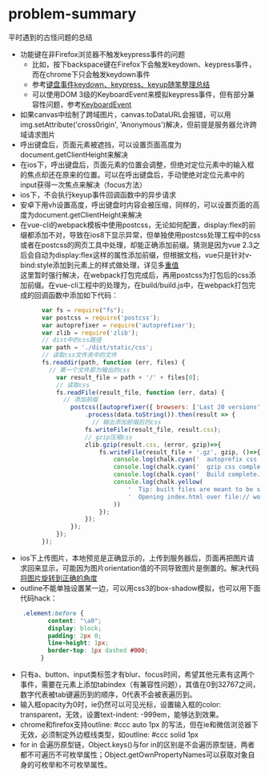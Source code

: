 # problem-summary
平时遇到的古怪问题的总结

- 功能键在非Firefox浏览器不触发keypress事件的问题
	- 比如，按下backspace键在Firefox下会触发keydown、keypress事件，而在chrome下只会触发keydown事件
	- 参考[键盘事件keydown、keypress、keyup随笔整理总结](http://www.cnblogs.com/xcsn/p/3413074.html)
	- 可以使用DOM 3级的KeyboardEvent来模拟keypress事件，但有部分兼容性问题，参考[KeyboardEvent](https://developer.mozilla.org/zh-CN/docs/Web/API/KeyboardEvent)
- 如果canvas中绘制了跨域图片，canvas.toDataURL会报错，可以用img.setAttribute('cross0rigin', 'Anonymous')解决，但前提是服务器允许跨域请求图片
- 呼出键盘后，页面元素被遮挡，可以设置页面高度为document.getClientHeight来解决
- 在ios下，呼出键盘后，页面元素的位置会调整，但绝对定位元素中的输入框的焦点却还在原来的位置。可以在呼出键盘后，手动使绝对定位元素中的input获得一次焦点来解决（focus方法）
- ios下，不会执行keyup事件回调函数中的异步请求
- 安卓下用vh设置高度，呼出键盘时内容会被压缩，同样的，可以设置页面的高度为document.getClientHeight来解决
- 在vue-cli的webpack模板中使用postcss，无论如何配置，display:flex的前缀都添加不对，导致在ios8下显示异常，但单独使用postcss处理工程中的css或者在postcss的网页工具中处理，却能正确添加前缀。猜测是因为vue 2.3之后会自动为display:flex这样的属性添加前缀，但根据文档，vue只是针对v-bind:style添加到元素上的样式做处理，详见多[重值](https://cn.vuejs.org/v2/guide/class-and-style.html#多重值)<br>
这里暂时强行解决，在webpack打包完成后，再用postcss为打包后的css添加前缀。在vue-cli工程中的处理为，在build/build.js中，在webpack打包完成的回调函数中添加如下代码：
  ```javascript
        var fs = require("fs");
        var postcss = require('postcss');
        var autoprefixer = require('autoprefixer');
        var zlib = require('zlib');
        // dist中的css路径
        var path = './dist/static/css';
        // 读取css文件夹中的文件
        fs.readdir(path, function (err, files) {
          // 第一个文件即为输出的css
            var result_file = path + '/' + files[0];
            // 读取css
            fs.readFile(result_file, function (err, data) {
              // 添加前缀
                postcss([autoprefixer({ browsers: ['Last 20 versions'] })])
                    .process(data.toString()).then(result => {
                      // 输出添加前缀后的css
                    fs.writeFile(result_file, result.css);
                    // gzip压缩css
                    zlib.gzip(result.css, (error, gzip)=>{
                        fs.writeFile(result_file + '.gz', gzip, ()=>{
                            console.log(chalk.cyan('  autoprefix css complete.\n'))
                            console.log(chalk.cyan('  gzip css complete.\n'))
                            console.log(chalk.cyan('  Build complete.\n'))
                            console.log(chalk.yellow(
                                '  Tip: built files are meant to be served over an HTTP server.\n' +
                                '  Opening index.html over file:// won\'t work.\n'
                            ))
                        });
                    });
                });
            });
        });  
  ```
- ios下上传图片，本地预览是正确显示的，上传到服务器后，页面再把图片请求回来显示，可能因为图片orientation值的不同导致图片是倒置的。解决代码[将图片旋转到正确的角度](https://github.com/Youjingyu/Code-Collection/blob/master/image-processing/resetImgOrientation.js)
- outline不能单独设置某一边，可以用css3的box-shadow模拟，也可以用下面代码hack：
```css
    .element:before {
           content: "\a0";
           display: block;
           padding: 2px 0;
           line-height: 1px;
           border-top: 1px dashed #000; 
         }
```
- 只有a、button、input类标签才有blur、focus时间，希望其他元素有这两个事件，需要在元素上添加tabindex（有兼容性问题），其值在0到32767之间，数字代表被tab键遍历到的顺序，0代表不会被表遍历到。
- 输入框opacity为0时，ie仍然可以可见光标，设置输入框的color: transparent，无效，设置text-indent: -999em，能够达到效果。
- chrome和firefox支持outline: #ccc auto 1px 的写法，但在ie和微信浏览器下无效，必须制定外边框线类型，如outline: #ccc solid 1px
- for in 会遍历原型链，Object.keys()与for in的区别是不会遍历原型链，两者都不可遍历不可枚举属性；Object.getOwnPropertyNames可以获取对象自身的可枚举和不可枚举属性。